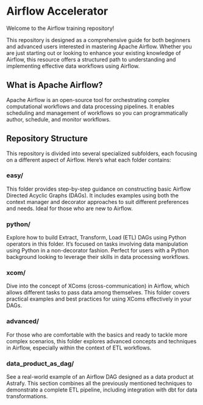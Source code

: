 # Airflow Accelerator

Welcome to the Airflow training repository!

This repository is designed as a comprehensive guide for both beginners and advanced users interested in mastering 
Apache Airflow. Whether you are just starting out or looking to enhance your existing knowledge of Airflow, this resource 
offers a structured path to understanding and implementing effective data workflows using Airflow.

## What is Apache Airflow?
Apache Airflow is an open-source tool for orchestrating complex computational workflows and data processing pipelines. 
It enables scheduling and management of workflows so you can programmatically author, schedule, and monitor workflows.

## Repository Structure
This repository is divided into several specialized subfolders, each focusing on a different aspect of Airflow. 
Here’s what each folder contains:

### easy/
This folder provides step-by-step guidance on constructing basic Airflow Directed Acyclic Graphs (DAGs). It includes 
examples using both the context manager and decorator approaches to suit different preferences and needs. Ideal for 
those who are new to Airflow.

### python/
Explore how to build Extract, Transform, Load (ETL) DAGs using Python operators in this folder. It’s focused on tasks 
involving data manipulation using Python in a non-decorator fashion. Perfect for users with a Python background looking 
to leverage their skills in data processing workflows.

### xcom/
Dive into the concept of XComs (cross-communication) in Airflow, which allows different tasks to pass data among themselves. 
This folder covers practical examples and best practices for using XComs effectively in your DAGs.

### advanced/
For those who are comfortable with the basics and ready to tackle more complex scenarios, this folder explores advanced 
concepts and techniques in Airflow, especially within the context of ETL workflows.

### data_product_as_dag/
See a real-world example of an Airflow DAG designed as a data product at Astrafy. This section combines all the previously 
mentioned techniques to demonstrate a complete ETL pipeline, including integration with dbt for data transformations.